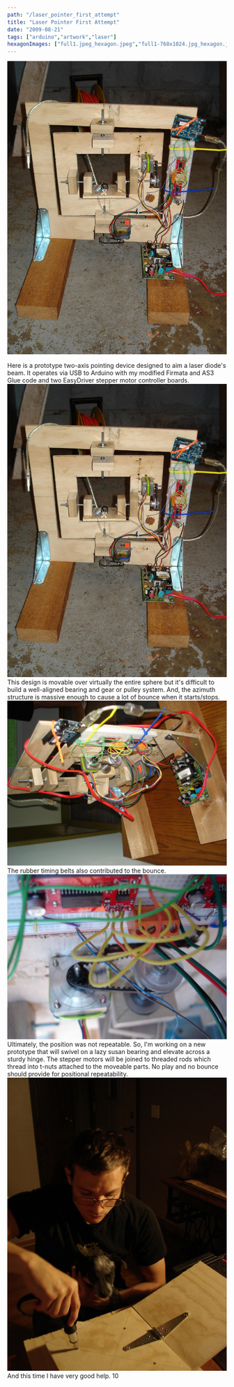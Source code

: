 ```yaml
---
path: "/laser_pointer_first_attempt"
title: "Laser Pointer First Attempt"
date: "2009-08-21"
tags: ["arduino","artwork","laser"]
hexagonImages: ["full1.jpeg_hexagon.jpeg","full1-768x1024.jpg_hexagon.jpeg","side-1024x768.jpg_hexagon.jpeg","close_motor_driver-1024x768.jpg_hexagon.jpeg","help-768x1024.jpg_hexagon.jpeg","full1.jpg_hexagon.jpeg","side.jpg_hexagon.jpeg","close_motor_driver.jpg_hexagon.jpeg","help.jpg_hexagon.jpeg"]
---
```


 [![](full1.jpeg)](full1.jpeg)

Here is a prototype two-axis pointing device designed to aim a laser diode's beam. It operates via USB to Arduino with my modified Firmata and AS3 Glue code and two EasyDriver stepper motor controller boards. [![full1](full1-768x1024.jpg "full1")](full1.jpg) This design is movable over virtually the entire sphere but it's difficult to build a well-aligned bearing and gear or pulley system. And, the azimuth structure is massive enough to cause a lot of bounce when it starts/stops. [![side](side-1024x768.jpg "side")](side.jpg) The rubber timing belts also contributed to the bounce. [![close_motor_driver](close_motor_driver-1024x768.jpg "close_motor_driver")](close_motor_driver.jpg) Ultimately, the position was not repeatable. So, I'm working on a new prototype that will swivel on a lazy susan bearing and elevate across a sturdy hinge. The stepper motors will be joined to threaded rods which thread into t-nuts attached to the moveable parts. No play and no bounce should provide for positional repeatability. [![help](help-768x1024.jpg "help")](help.jpg) And this time I have very good help. 10 
  <!---
  <div class="field field-type-filefield field-field-images" xmlns="http://www.w3.org/1999/xhtml">
      
    <div class="field-items">
            <div class="field-item odd">
                    <a href="http://www.beigerecords.com/joe-old/sites/default/files/full1.jpeg" class="imagecache imagecache-square_thumbnail imagecache-imagelink imagecache-square_thumbnail_imagelink"><img src="http://www.beigerecords.com/joe-old/sites/default/files/imagecache/square_thumbnail/full1.jpeg" alt="" title="" width="300" height="300" class="imagecache imagecache-square_thumbnail"/></a>        </div>
        </div>
</div> 
Here is a prototype two-axis pointing device designed to aim a laser diode's beam. It operates via USB to Arduino with my modified Firmata and AS3 Glue code and two EasyDriver stepper motor controller boards.

 <a href="http://www.beigerecords.com/joe/wp-content/uploads/2009/08/full1.jpg" xmlns="http://www.w3.org/1999/xhtml"><img src="/joe/newdrupal/sites/default/files/images/full1-768x1024.jpg" alt="full1" title="full1" width="600" class="alignnone size-large wp-image-350"/></a> 

This design is movable over virtually the entire sphere but it's difficult to build a well-aligned bearing and gear or pulley system.  And, the azimuth structure is massive enough to cause a lot of bounce when it starts/stops.

 <a href="http://www.beigerecords.com/joe/wp-content/uploads/2009/08/side.jpg" xmlns="http://www.w3.org/1999/xhtml"><img src="/joe/newdrupal/sites/default/files/images/side-1024x768.jpg" alt="side" title="side" width="600" class="alignnone size-large wp-image-351"/></a> 

The rubber timing belts also contributed to the bounce. 

 <a href="http://www.beigerecords.com/joe/wp-content/uploads/2009/08/close_motor_driver.jpg" xmlns="http://www.w3.org/1999/xhtml"><img src="/joe/newdrupal/sites/default/files/images/close_motor_driver-1024x768.jpg" alt="close_motor_driver" title="close_motor_driver" width="600" class="alignnone size-large wp-image-352"/></a> 

Ultimately, the position was not repeatable.  So, I'm working on a new prototype that will swivel on a lazy susan bearing and elevate across a sturdy hinge.  The stepper motors will be joined to threaded rods which thread into t-nuts attached to the moveable parts.  No play and no bounce should provide for positional repeatability.

 <a href="http://www.beigerecords.com/joe/wp-content/uploads/2009/08/help.jpg" xmlns="http://www.w3.org/1999/xhtml"><img src="/joe/newdrupal/sites/default/files/images/help-768x1024.jpg" alt="help" title="help" width="600" class="alignnone size-large wp-image-353"/></a> 

And this time I have very good help.

 10
  --->